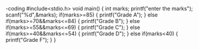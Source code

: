 -coding
#include<stdio.h>
void main()
{ int marks;
  printf("enter the marks");
  scanf("%d",&marks);
  if(marks>=85)
  { printf("Grade A");
   }
   else if(marks>=70&&marks<=84)
  { printf("Grade B");
   }
   else if(marks>=55&&marks<=69)
  { printf("Grade C");
   }
   else if(marks>=40&&marks<=54)
  { printf("Grade D");
   }
   else if(marks<40)
   { printf("Grade F");
    }
 }
